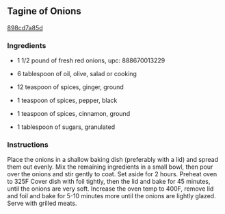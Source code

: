 ## Tagine of Onions

[898cd7a85d](http://www.food.com/recipe/tagine-of-onions-233190)

### Ingredients

 - 1 1/2 pound of fresh red onions, upc: 888670013229

 - 6 tablespoon of oil, olive, salad or cooking

 - 12 teaspoon of spices, ginger, ground

 - 1 teaspoon of spices, pepper, black

 - 1 teaspoon of spices, cinnamon, ground

 - 1 tablespoon of sugars, granulated

### Instructions

Place the onions in a shallow baking dish (preferably with a lid) and spread them out evenly. Mix the remaining ingredients in a small bowl, then pour over the onions and stir gently to coat. Set aside for 2 hours. Preheat oven to 325F Cover dish with foil tightly, then the lid and bake for 45 minutes, until the onions are very soft. Increase the oven temp to 400F, remove lid and foil and bake for 5-10 minutes more until the onions are lightly glazed. Serve with grilled meats.